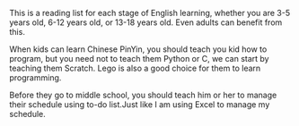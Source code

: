 This is a reading list for each stage of English learning, whether you are 3-5 years old, 6-12 years old, or 13-18 years old. Even adults can benefit from this.

When kids can learn Chinese PinYin, you should teach you kid how to program, but you need not to teach them Python or C, we can start by teaching them Scratch. Lego is also a good choice for them to learn programming.

Before they go to middle school, you should teach him or her to manage their schedule using to-do list.Just like I am using Excel to manage my schedule.